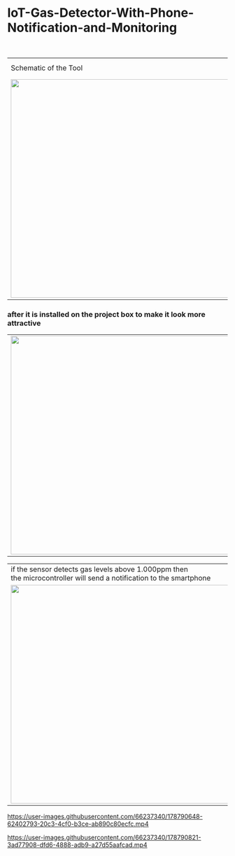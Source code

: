 # IoT-Gas-Detector-With-Phone-Notification-and-Monitoring
<br>

<table>
  <tr>
     <td>Schematic of the Tool</td>
     <td>Hardware Implementation. <br>
     but it looks so messy</td>
  </tr>
  <tr>
    <td><img src=https://user-images.githubusercontent.com/66237340/177518936-1c673328-9328-4245-a5b0-74843d0458b4.png width="500"></td>
    <td><img src=https://user-images.githubusercontent.com/66237340/178765204-6f2ee1f8-01d0-4d59-b223-73fec334a3c7.JPG width="500"></td>
  </tr>
 </table>

<table>
  <tr>
     <h3>after it is installed on the project box to make it look more attractive</h3>
  </tr>
  <tr>
    <td><img src=https://user-images.githubusercontent.com/66237340/178765415-0586eff3-9af5-48d9-9f8e-9ed45041ae58.JPG width="500"></td>
    <td><img src=https://user-images.githubusercontent.com/66237340/178765440-a1c359d1-6c9f-4a6d-9f07-298a8a57f4dd.JPG width="500"></td>
  </tr>
 </table>

<table>
  <tr>
     <td>if the sensor detects gas levels above 1.000ppm then <br>
     the microcontroller will send a notification to the smartphone</td>
     <td>Live Preview in App</td>
  </tr>
  <tr>
    <td><img src=https://user-images.githubusercontent.com/66237340/178778596-5a1baa74-59ec-4c0a-8233-5842a9985cfb.PNG width="500"></td>
    <td><img src=https://user-images.githubusercontent.com/66237340/178778616-081c122c-6a3c-4e70-8ee9-619cfb2cfd99.PNG width="500"></td>
  </tr>
 </table>
 
https://user-images.githubusercontent.com/66237340/178790648-62402793-20c3-4cf0-b3ce-ab890c80ecfc.mp4

https://user-images.githubusercontent.com/66237340/178790821-3ad77908-dfd6-4888-adb9-a27d55aafcad.mp4



